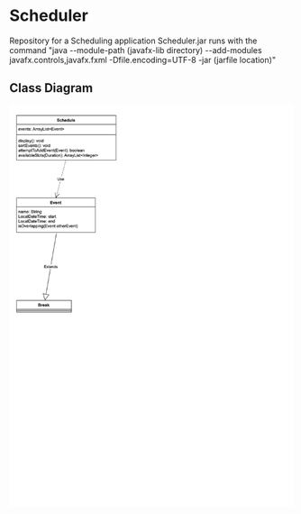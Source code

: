 # Scheduler

Repository for a Scheduling application
Scheduler.jar runs with the command "java --module-path (javafx-lib directory) --add-modules javafx.controls,javafx.fxml -Dfile.encoding=UTF-8 -jar (jarfile location)"

## Class Diagram
![alt text](https://github.com/bran214/Scheduler/raw/main/Brainstorm/Class_Diagram.png "Class Diagram")  
